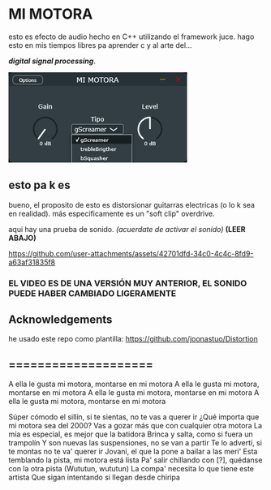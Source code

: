 # MI MOTORA

esto es efecto de audio hecho en C++ utilizando el framework juce.
hago esto en mis tiempos libres pa aprender c y al arte del...


***digital signal processing***.

![Puginn UI](Images/Plugin-UI.png)


## esto pa k es

bueno, el proposito de esto es distorsionar guitarras electricas (o lo k sea en realidad). 
más especificamente es un "soft clip" overdrive.

aqui hay una prueba de sonido. 
*(acuerdate de activar el sonido)*
**(LEER ABAJO)**

https://github.com/user-attachments/assets/42701dfd-34c0-4c4c-8fd9-a63af31835f8
### EL VIDEO ES DE UNA VERSIÓN MUY ANTERIOR, EL SONIDO PUEDE HABER CAMBIADO LIGERAMENTE

## Acknowledgements
he usado este repo como plantilla:
https://github.com/joonastuo/Distortion



## ====================

A ella le gusta mi motora, montarse en mi motora
A ella le gusta mi motora, montarse en mi motora
A ella le gusta mi motora, montarse en mi motora
A ella le gusta mi motora, montarse en mi motora

Súper cómodo el sillín, si te sientas, no te vas a querer ir
¿Qué importa que mi motora sea del 2000?
Vas a gozar más que con cualquier otra motora
La mía es especial, es mejor que la batidora
Brinca y salta, como si fuera un trampolín
Y son nuevas las suspensiones, no se van a partir
Te lo advertí, si te montas no te va' querer ir
Jovani, el que la pone a bailar a las meri'
Esta temblando la pista, mi motora está lista
Pa' salir chillando con [?], quédanse con la otra pista (Wututun, wututun)
La compa' necesita lo que tiene este artista
Que sigan intentando si llegan desde chiripa


